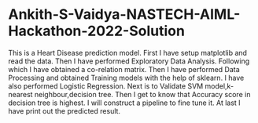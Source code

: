 # Ankith-S-Vaidya-NASTECH-AIML-Hackathon-2022-Solution
This is a Heart Disease prediction model.
First I have setup matplotlib and read the data.
Then I have performed Exploratory Data Analysis.
Following which I have obtained a co-relation matrix.
Then I have performed Data Processing and obtained Training models with the help of sklearn.
I have also performed Logistic Regression.
Next is to Validate SVM model,k-nearest neighbour,decision tree.
Then I get to know that Accuracy score in decision tree is highest.
I will construct a pipeline to fine tune it.
At last I have print out the predicted result.
